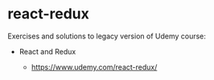 # react-redux

Exercises and solutions to legacy version of Udemy course:

* React and Redux

    * https://www.udemy.com/react-redux/
